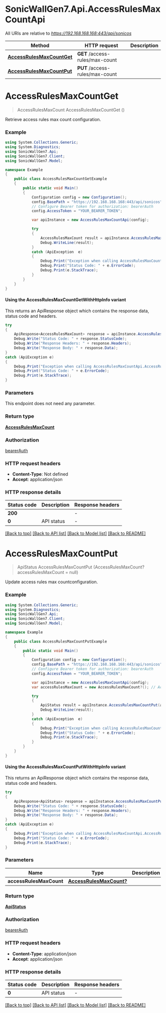 # SonicWallGen7.Api.AccessRulesMaxCountApi

All URIs are relative to *https://192.168.168.168:443/api/sonicos*

| Method | HTTP request | Description |
|--------|--------------|-------------|
| [**AccessRulesMaxCountGet**](AccessRulesMaxCountApi.md#accessrulesmaxcountget) | **GET** /access-rules/max-count |  |
| [**AccessRulesMaxCountPut**](AccessRulesMaxCountApi.md#accessrulesmaxcountput) | **PUT** /access-rules/max-count |  |

<a id="accessrulesmaxcountget"></a>
# **AccessRulesMaxCountGet**
> AccessRulesMaxCount AccessRulesMaxCountGet ()



Retrieve access rules max count configuration.

### Example
```csharp
using System.Collections.Generic;
using System.Diagnostics;
using SonicWallGen7.Api;
using SonicWallGen7.Client;
using SonicWallGen7.Model;

namespace Example
{
    public class AccessRulesMaxCountGetExample
    {
        public static void Main()
        {
            Configuration config = new Configuration();
            config.BasePath = "https://192.168.168.168:443/api/sonicos";
            // Configure Bearer token for authorization: bearerAuth
            config.AccessToken = "YOUR_BEARER_TOKEN";

            var apiInstance = new AccessRulesMaxCountApi(config);

            try
            {
                AccessRulesMaxCount result = apiInstance.AccessRulesMaxCountGet();
                Debug.WriteLine(result);
            }
            catch (ApiException  e)
            {
                Debug.Print("Exception when calling AccessRulesMaxCountApi.AccessRulesMaxCountGet: " + e.Message);
                Debug.Print("Status Code: " + e.ErrorCode);
                Debug.Print(e.StackTrace);
            }
        }
    }
}
```

#### Using the AccessRulesMaxCountGetWithHttpInfo variant
This returns an ApiResponse object which contains the response data, status code and headers.

```csharp
try
{
    ApiResponse<AccessRulesMaxCount> response = apiInstance.AccessRulesMaxCountGetWithHttpInfo();
    Debug.Write("Status Code: " + response.StatusCode);
    Debug.Write("Response Headers: " + response.Headers);
    Debug.Write("Response Body: " + response.Data);
}
catch (ApiException e)
{
    Debug.Print("Exception when calling AccessRulesMaxCountApi.AccessRulesMaxCountGetWithHttpInfo: " + e.Message);
    Debug.Print("Status Code: " + e.ErrorCode);
    Debug.Print(e.StackTrace);
}
```

### Parameters
This endpoint does not need any parameter.
### Return type

[**AccessRulesMaxCount**](AccessRulesMaxCount.md)

### Authorization

[bearerAuth](../README.md#bearerAuth)

### HTTP request headers

 - **Content-Type**: Not defined
 - **Accept**: application/json


### HTTP response details
| Status code | Description | Response headers |
|-------------|-------------|------------------|
| **200** |  |  -  |
| **0** | API status |  -  |

[[Back to top]](#) [[Back to API list]](../README.md#documentation-for-api-endpoints) [[Back to Model list]](../README.md#documentation-for-models) [[Back to README]](../README.md)

<a id="accessrulesmaxcountput"></a>
# **AccessRulesMaxCountPut**
> ApiStatus AccessRulesMaxCountPut (AccessRulesMaxCount? accessRulesMaxCount = null)



Update access rules max countconfiguration.

### Example
```csharp
using System.Collections.Generic;
using System.Diagnostics;
using SonicWallGen7.Api;
using SonicWallGen7.Client;
using SonicWallGen7.Model;

namespace Example
{
    public class AccessRulesMaxCountPutExample
    {
        public static void Main()
        {
            Configuration config = new Configuration();
            config.BasePath = "https://192.168.168.168:443/api/sonicos";
            // Configure Bearer token for authorization: bearerAuth
            config.AccessToken = "YOUR_BEARER_TOKEN";

            var apiInstance = new AccessRulesMaxCountApi(config);
            var accessRulesMaxCount = new AccessRulesMaxCount?(); // AccessRulesMaxCount? |  (optional) 

            try
            {
                ApiStatus result = apiInstance.AccessRulesMaxCountPut(accessRulesMaxCount);
                Debug.WriteLine(result);
            }
            catch (ApiException  e)
            {
                Debug.Print("Exception when calling AccessRulesMaxCountApi.AccessRulesMaxCountPut: " + e.Message);
                Debug.Print("Status Code: " + e.ErrorCode);
                Debug.Print(e.StackTrace);
            }
        }
    }
}
```

#### Using the AccessRulesMaxCountPutWithHttpInfo variant
This returns an ApiResponse object which contains the response data, status code and headers.

```csharp
try
{
    ApiResponse<ApiStatus> response = apiInstance.AccessRulesMaxCountPutWithHttpInfo(accessRulesMaxCount);
    Debug.Write("Status Code: " + response.StatusCode);
    Debug.Write("Response Headers: " + response.Headers);
    Debug.Write("Response Body: " + response.Data);
}
catch (ApiException e)
{
    Debug.Print("Exception when calling AccessRulesMaxCountApi.AccessRulesMaxCountPutWithHttpInfo: " + e.Message);
    Debug.Print("Status Code: " + e.ErrorCode);
    Debug.Print(e.StackTrace);
}
```

### Parameters

| Name | Type | Description | Notes |
|------|------|-------------|-------|
| **accessRulesMaxCount** | [**AccessRulesMaxCount?**](AccessRulesMaxCount?.md) |  | [optional]  |

### Return type

[**ApiStatus**](ApiStatus.md)

### Authorization

[bearerAuth](../README.md#bearerAuth)

### HTTP request headers

 - **Content-Type**: application/json
 - **Accept**: application/json


### HTTP response details
| Status code | Description | Response headers |
|-------------|-------------|------------------|
| **0** | API status |  -  |

[[Back to top]](#) [[Back to API list]](../README.md#documentation-for-api-endpoints) [[Back to Model list]](../README.md#documentation-for-models) [[Back to README]](../README.md)


